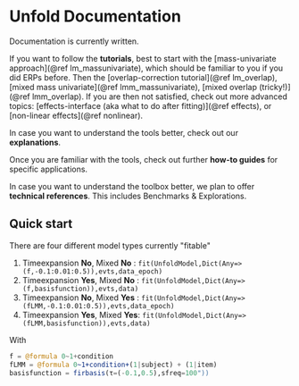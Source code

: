 # Unfold Documentation
Documentation is currently written.

If you want to follow the **tutorials**, best to start with the [mass-univariate approach](@ref lm_massunivariate), which should be familiar to you if you did ERPs before. Then the [overlap-correction tutorial](@ref lm_overlap), [mixed mass univariate](@ref lmm_massunivariate), [mixed overlap (tricky!)](@ref lmm_overlap). If you are then not satisfied, check out more advanced topics: [effects-interface (aka what to do after fitting)](@ref effects), or [non-linear effects](@ref nonlinear).

In case you want to understand the tools better, check out our **explanations**.

Once you are familiar with the tools, check out further **how-to guides** for specific applications.

In case you want to understand the toolbox better, we plan to offer **technical references**. This includes Benchmarks & Explorations.


## Quick start
There are four different model types currently "fitable"

1. Timeexpansion **No**, Mixed **No**  : `fit(UnfoldModel,Dict(Any=>(f,-0.1:0.01:0.5)),evts,data_epoch)`
1. Timeexpansion **Yes**, Mixed **No** : `fit(UnfoldModel,Dict(Any=>(f,basisfunction)),evts,data)`
1. Timeexpansion **No**, Mixed **Yes** : `fit(UnfoldModel,Dict(Any=>(fLMM,-0.1:0.01:0.5)),evts,data_epoch)`
1. Timeexpansion **Yes**, Mixed **Yes**: `fit(UnfoldModel,Dict(Any=>(fLMM,basisfunction)),evts,data)`

With
```julia
f = @formula 0~1+condition
fLMM = @formula 0~1+condition+(1|subject) + (1|item)
basisfunction = firbasis(τ=(-0.1,0.5),sfreq=100"))
```

